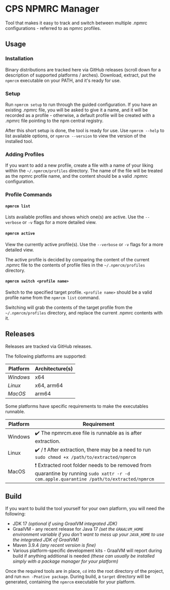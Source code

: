 # CPS NPMRC Manager
Tool that makes it easy to track and switch between multiple .npmrc configurations - referred to as npmrc profiles.

## Usage
### Installation
Binary distributions are tracked here via GitHub releases (scroll down for a description of supported platforms / arches). Download, extract, put the `npmrcm` executable on your PATH, and it's ready for use.

### Setup
Run `npmrcm setup` to run through the guided configuration. If you have an existing .npmrc file, you will be asked to give it a name, and it will be recorded as a profile - otherwise, a default profile will be created with a .npmrc file pointing to the npm central registry.

After this short setup is done, the tool is ready for use. Use `npmrcm --help` to list available options, or `npmrcm --version` to view the version of the installed tool.

### Adding Profiles
If you want to add a new profile, create a file with a name of your liking within the `~/.npmrcm/profiles` directory. The name of the file will be treated as the npmrc profile name, and the content should be a valid .npmrc configuration.

### Profile Commands
#### `npmrcm list`
Lists available profiles and shows which one(s) are active. Use the `--verbose` or `-v` flags for a more detailed view.

#### `npmrcm active`
View the currently active profile(s). Use the `--verbose` or `-v` flags for a more detailed view.

The active profile is decided by comparing the content of the current .npmrc file to the contents of profile files in the `~/.npmrcm/profiles` directory.

#### `npmrcm switch <profile name>`
Switch to the specified target profile. `<profile name>` should be a valid profile name from the `npmrcm list` command.

Switching will grab the contents of the target profile from the `~/.npmrcm/profiles` directory, and replace the current .npmrc contents with it.

## Releases
Releases are tracked via GitHub releases.

The following platforms are supported:

| Platform  | Architecture(s) |
|-----------|-----------------|
| *Windows* | x64             |
| *Linux*   | x64, arm64      |
| *MacOS*   | arm64           |


Some platforms have specific requirements to make the executables runnable.

| Platform | Requirement                                                                                                                                     |
|----------|-------------------------------------------------------------------------------------------------------------------------------------------------|
| Windows  | ✔️ The npmrcm.exe file is runnable as is after extraction.                                                                                       |
| Linux    | ✔️ / ❗ After extraction, there may be a need to run `sudo chmod +x /path/to/extracted/npmrcm`                                                   |
| MacOS    | ❗ Extracted root folder needs to be removed from quarantine by running `sudo xattr -r -d com.apple.quarantine /path/to/extracted/npmrcm`        |

## Build
If you want to build the tool yourself for your own platform, you will need the following:

- JDK 17 _(optional if using GraalVM integrated JDK)_
- GraalVM - any recent release for Java 17 _(set the `GRAALVM_HOME` environment variable if you don't want to mess up your `JAVA_HOME` to use the integrated JDK of GraalVM)_
- Maven 3.9.4 _(any recent version is fine)_
- Various platform-specific development kits - GraalVM will report during build if anything additional is needed _(these can usually be installed simply with a package manager for your platform)_

Once the required tools are in place, `cd` into the root directory of the project, and run `mvn -Pnative package`. During build, a `target` directory will be generated, containing the `npmrcm` executable for your platform.
